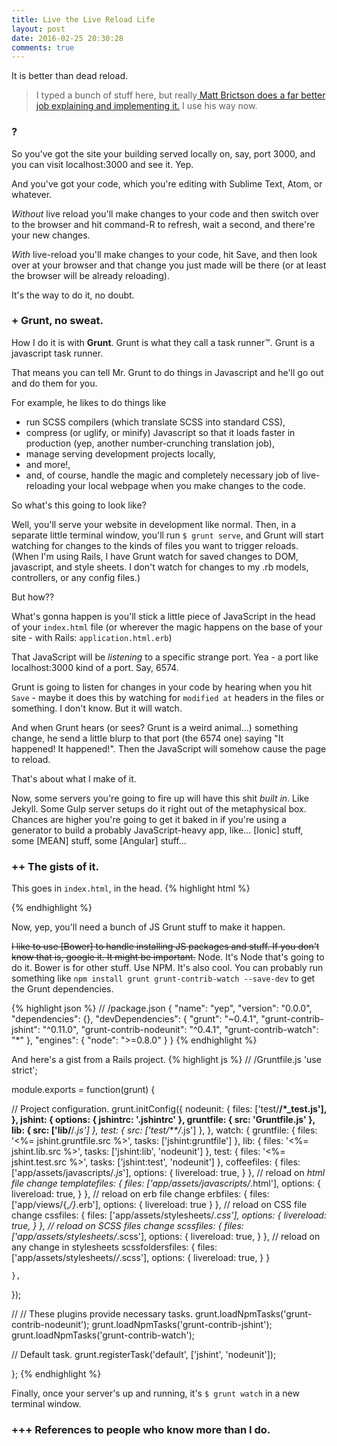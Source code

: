 ```yaml
---
title: Live the Live Reload Life
layout: post
date: 2016-02-25 20:30:28
comments: true
---
```

It is better than dead reload. 

> I typed a bunch of stuff here, but really[ Matt Brictson does a far better job explaining and implementing it.](https://mattbrictson.com/lightning-fast-sass-reloading-in-rails) I use his way now. 

### ? 
So you've got the site your building served locally on, say, port 3000, and you can visit localhost:3000 and see it. Yep. 

And you've got your code, which you're editing with Sublime Text, Atom, or whatever. 

_Without_ live reload you'll make changes to your code and then switch over to the browser and hit command-R to refresh, wait a second, and there're your new changes. 

_With_ live-reload you'll make changes to your code, hit Save, and then look over at your browser and that change you just made will be there (or at least the browser will be already reloading). 

It's the way to do it, no doubt.

### + Grunt, no sweat. 
How I do it is with __Grunt__. Grunt is what they call a task runner&trade;. Grunt is a javascript task runner. 

That means you can tell Mr. Grunt to do things in Javascript and he'll go out and do them for you. 

For example, he likes to do things like 
- run SCSS compilers (which translate SCSS into standard CSS),
- compress (or uglify, or minify) Javascript so that it loads faster in production (yep, another number-crunching translation job),
- manage serving development projects locally, 
- and more!,
- and, of course, handle the magic and completely necessary job of live-reloading your local webpage when you make changes to the code.

So what's this going to look like? 

Well, you'll serve your website in development like normal. Then, in a separate little terminal window, you'll run `$ grunt serve`, and Grunt will start watching for changes to the kinds of files you want to trigger reloads. (When I'm using Rails, I have Grunt watch for saved changes to DOM, javascript, and style sheets. I don't watch for changes to my .rb models, controllers, or any config files.)

But how?? 

What's gonna happen is you'll stick a little piece of JavaScript in the head of your `index.html` file (or wherever the magic happens on the base of your site - with Rails: `application.html.erb`)

That JavaScript will be _listening_ to a specific strange port. Yea - a port like localhost:3000 kind of a port. Say, 6574. 

Grunt is going to listen for changes in your code by hearing when you hit `Save` - maybe it does this by watching for `modified at` headers in the files or something. I don't know. But it will watch. 

And when Grunt hears (or sees? Grunt is a weird animal...) something change, he send a little blurp to that port (the 6574 one) saying "It happened! It happened!". Then the JavaScript will somehow cause the page to reload. 

That's about what I make of it. 

Now, some servers you're going to fire up will have this shit _built in_. Like Jekyll. Some Gulp server setups do it right out of the metaphysical box. Chances are higher you're going to get it baked in if you're using a generator to build a probably JavaScript-heavy app, like... [Ionic] stuff, some [MEAN] stuff, some [Angular] stuff... 


### ++ The gists of it. 
This goes in `index.html`, in the head.
{% highlight html %}
<script src="http://localhost:35729/livereload.js"></script>
{% endhighlight %}

Now, yep, you'll need a bunch of JS Grunt stuff to make it happen. 

~~I like to use [Bower] to handle installing JS packages and stuff. If you don't know that is, google it. It might be important.~~
Node. It's Node that's going to do it. Bower is for other stuff. Use NPM. It's also cool. You can probably run something like `npm install grunt grunt-contrib-watch --save-dev` to get the Grunt dependencies. 

{% highlight json %}
// /package.json
{
  "name": "yep",
  "version": "0.0.0",
  "dependencies": {},
  "devDependencies": {
    "grunt": "~0.4.1",
    "grunt-contrib-jshint": "^0.11.0",
    "grunt-contrib-nodeunit": "^0.4.1",
    "grunt-contrib-watch": "*"
  },
  "engines": {
    "node": ">=0.8.0"
  }
}
{% endhighlight %}

And here's a gist from a Rails project.
{% highlight js %}
// /Gruntfile.js
'use strict';

module.exports = function(grunt) {

  // Project configuration.
  grunt.initConfig({
    nodeunit: {
      files: ['test/**/*_test.js'],
    },
    jshint: {
      options: {
        jshintrc: '.jshintrc'
      },
      gruntfile: {
        src: 'Gruntfile.js'
      },
      lib: {
        src: ['lib/**/*.js']
      },
      test: {
        src: ['test/**/*.js']
      },
    },
    watch: {
      gruntfile: {
        files: '<%= jshint.gruntfile.src %>',
        tasks: ['jshint:gruntfile']
      },
      lib: {
        files: '<%= jshint.lib.src %>',
        tasks: ['jshint:lib', 'nodeunit']
      },
      test: {
        files: '<%= jshint.test.src %>',
        tasks: ['jshint:test', 'nodeunit']
      },
      coffeefiles: {
        files: ['app/assets/javascripts/*.js*'],
        options: {
          livereload: true,
        }
      },
      // reload on *html file change
      templatefiles: {
        files: ['app/assets/javascripts/*.html'],
        options: {
          livereload: true,
        }
      },
      // reload on erb file change
      erbfiles: {
        files: ['app/views/{,*/}*.erb'],
        options: {
          livereload: true
        }
      },
      // reload on CSS file change
      cssfiles: {
        files: ['app/assets/stylesheets/*.css'],
        options: {
          livereload: true,
        }
      },
      // reload on SCSS files change
      scssfiles: {
        files: ['app/assets/stylesheets/*.scss'],
        options: {
          livereload: true,
        }
      },
      // reload on any change in stylesheets
      scssfoldersfiles: {
        files: ['app/assets/stylesheets/*/*.scss'],
        options: {
          livereload: true,
        }
      }

    },
  });

  // // These plugins provide necessary tasks.
  grunt.loadNpmTasks('grunt-contrib-nodeunit');
  grunt.loadNpmTasks('grunt-contrib-jshint');
  grunt.loadNpmTasks('grunt-contrib-watch');

  // Default task.
  grunt.registerTask('default', ['jshint', 'nodeunit']);

};
{% endhighlight %}

Finally, once your server's up and running, it's `$ grunt watch` in a new terminal window. 

### +++ References to people who know more than I do. 


